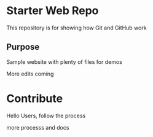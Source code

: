 # Starter Web Repo

This repository is for showing how Git and GitHub work

## Purpose

Sample website with plenty of files for demos

More edits coming 

# Contribute

Hello Users, follow the process

more processs and docs
